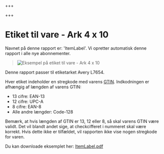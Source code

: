 +++

+++
# Etiket til vare - Ark 4 x 10

Navnet på denne rapport er: 'ItemLabel'. Vi opretter automatisk denne rapport i alle nye abonnementer.

> ![Eksempel på etiket til vare - Ark 4 x 10](https://thetis-ims-reports.s3.eu-west-1.amazonaws.com/examples/ItemLabel-1.png)

Denne rapport passer til etiketarket Avery L7654.

Hver etiket indeholder en stregkode med varens [GTIN](https://data.thetis-ims.com/da/docs/GlobalTradeItem#globalTradeItemNumber "GTIN"). Indkodningen er afhængig af længden af varens GTIN:

* 13 cifre: EAN-13
* 12 cifre: UPC-A
* 8 cifre: EAN-8
* Alle andre længder: Code-128

Bemærk, at hvis længden af GTIN er 13, 12 eller 8, så skal varens GTIN være validt. Det vil blandt andet sige, at checkcifferet i nummeret skal være korrekt. Hvis dette ikke er tilfældet, vil rapporten ikke vise nogen stregkode for varen.

Du kan downloade eksemplet her: [ItemLabel.pdf](https://thetis-ims-reports.s3.eu-west-1.amazonaws.com/examples/ItemLabel.pdf "ItemLabel.pdf")